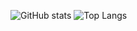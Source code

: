 
![GitHub stats](https://github-readme-stats.vercel.app/api?username=EternalQuasar0206&show_icons=true&theme=tokyonight)
![Top Langs](https://github-readme-stats.vercel.app/api/top-langs/?username=EternalQuasar0206&theme=tokyonight&hide=java&hide=css&hide=html)
